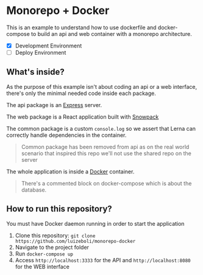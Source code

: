 # Monorepo + Docker

This is an example to understand how to use dockerfile and docker-compose to build an api and web container with a monorepo architecture.

- [x] Development Environment
- [ ] Deploy Environment

## What's inside?

As the purpose of this example isn't about coding an api or a web interface, there's only the minimal needed code inside each package.

The api package is an [Express](https://expressjs.com/) server.

The web package is a React application built with [Snowpack](https://www.snowpack.dev/)

The common package is a custom `console.log` so we assert that Lerna can correctly handle dependencies in the container.

> Common package has been removed from api as on the real world scenario that inspired this repo we'll not use the shared repo on the server

The whole application is inside a [Docker](https://www.docker.com/) container.

> There's a commented block on docker-compose which is about the database.

## How to run this repository?

You must have Docker daemon running in order to start the application

1. Clone this repository: `git clone https://github.com/luizeboli/monorepo-docker`
2. Navigate to the project folder
3. Run `docker-compose up`
4. Access `http://localhost:3333` for the API and `http://localhost:8080` for the WEB interface
